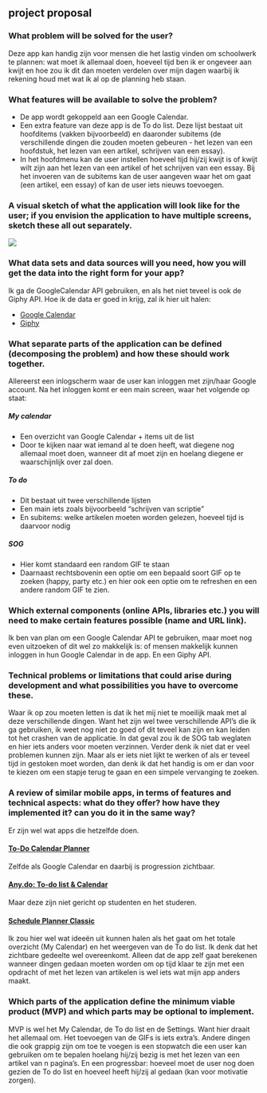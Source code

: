 ## project proposal

### What problem will be solved for the user?
Deze app kan handig zijn voor mensen die het lastig vinden om schoolwerk te plannen: wat moet ik allemaal doen, hoeveel tijd ben ik er ongeveer aan kwijt en hoe zou ik dit dan moeten verdelen over mijn dagen waarbij ik rekening houd met wat ik al op de planning heb staan.

### What features will be available to solve the problem?
* De app wordt gekoppeld aan een Google Calendar.
* Een extra feature van deze app is de To do list. Deze lijst bestaat uit hoofditems (vakken bijvoorbeeld) en daaronder subitems (de verschillende dingen die zouden moeten gebeuren - het lezen van een hoofdstuk, het lezen van een artikel, schrijven van een essay).
* In het hoofdmenu kan de user instellen hoeveel tijd hij/zij kwijt is of kwijt wilt zijn aan het lezen van een artikel of het schrijven van een essay. Bij het invoeren van de subitems kan de user aangeven waar het om gaat (een artikel, een essay) of kan de user iets nieuws toevoegen.

### A visual sketch of what the application will look like for the user; if you envision the application to have multiple screens, sketch these all out separately.

![](doc/image.JPG)

### What data sets and data sources will you need, how you will get the data into the right form for your app?
Ik ga de GoogleCalendar API gebruiken, en als het niet teveel is ook de Giphy API. Hoe ik de data er goed in krijg, zal ik hier uit halen:
* [Google Calendar](https://developers.google.com/google-apps/calendar/quickstart/android)
* [Giphy](https://github.com/Giphy/GiphyAPI)

### What separate parts of the application can be defined (decomposing the problem) and how these should work together.
Allereerst een inlogscherm waar de user kan inloggen met zijn/haar Google account.
Na het inloggen komt er een main screen, waar het volgende op staat:
##### My calendar
* Een overzicht van Google Calendar + items uit de list
* Door te kijken naar wat iemand al te doen heeft, wat diegene nog allemaal moet doen, wanneer dit af moet zijn en hoelang diegene er waarschijnlijk over zal doen.
##### To do
* Dit bestaat uit twee verschillende lijsten
* Een main iets zoals bijvoorbeeld “schrijven van scriptie”
* En subitems: welke artikelen moeten worden gelezen, hoeveel tijd is daarvoor nodig
##### SOG
* Hier komt standaard een random GIF te staan
* Daarnaast rechtsbovenin een optie om een bepaald soort GIF op te zoeken (happy, party etc.) en hier ook een optie om te refreshen en een andere random GIF te zien.

### Which external components (online APIs, libraries etc.) you will need to make certain features possible (name and URL link).
Ik ben van plan om een Google Calendar API te gebruiken, maar moet nog even uitzoeken of dit wel zo makkelijk is: of mensen makkelijk kunnen inloggen in hun Google Calendar in de app. En een Giphy API.

### Technical problems or limitations that could arise during development and what possibilities you have to overcome these.
Waar ik op zou moeten letten is dat ik het mij niet te moeilijk maak met al deze verschillende dingen. Want het zijn wel twee verschillende API’s die ik ga gebruiken, ik weet nog niet zo goed of dit teveel kan zijn en kan leiden tot het crashen van de applicatie. In dat geval zou ik de SOG tab weglaten en hier iets anders voor moeten verzinnen.
Verder denk ik niet dat er veel problemen kunnen zijn. Maar als er iets niet lijkt te werken of als er teveel tijd in gestoken moet worden, dan denk ik dat het handig is om er dan voor te kiezen om een stapje terug te gaan en een simpele vervanging te zoeken.

### A review of similar mobile apps, in terms of features and technical aspects: what do they offer? how have they implemented it? can you do it in the same way?
Er zijn wel wat apps die hetzelfde doen.
#### [To-Do Calendar Planner](https://play.google.com/store/apps/details?id=com.timleg.egoTimerLight)
Zelfde als Google Calendar en daarbij is progression zichtbaar.
#### [Any.do: To-do list & Calendar](https://play.google.com/store/apps/details?id=com.anydo)
Maar deze zijn niet gericht op studenten en het studeren.
#### [Schedule Planner Classic](https://play.google.com/store/apps/details?id=com.intersog.android.schedule)
Ik zou hier wel wat ideeën uit kunnen halen als het gaat om het totale overzicht (My Calendar) en het weergeven van de To do list. Ik denk dat het zichtbare gedeelte wel overeenkomt. Alleen dat de app zelf gaat berekenen wanneer dingen gedaan moeten worden om op tijd klaar te zijn met een opdracht of met het lezen van artikelen is wel iets wat mijn app anders maakt.

### Which parts of the application define the minimum viable product (MVP) and which parts may be optional to implement.
MVP is wel het My Calendar, de To do list en de Settings. Want hier draait het allemaal om. Het toevoegen van de GIFs is iets extra’s. Andere dingen die ook grappig zijn om toe te voegen is een stopwatch die een user kan gebruiken om te bepalen hoelang hij/zij bezig is met het lezen van een artikel van n pagina’s. En een progressbar: hoeveel moet de user nog doen gezien de To do list en hoeveel heeft hij/zij al gedaan (kan voor motivatie zorgen).
